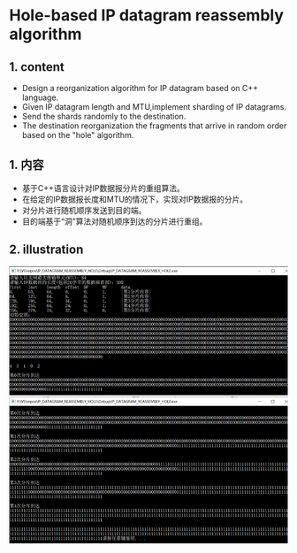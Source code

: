 # Hole-based IP datagram reassembly algorithm
## 1. content
  - Design a reorganization algorithm for IP datagram based on C++ language.
  - Given IP datagram length and MTU,implement sharding of IP datagrams.
  - Send the shards randomly to the destination.
  - The destination reorganization the fragments that arrive in random order based on the "hole" algorithm.

## 1. 内容
  - 基于C++语言设计对IP数据报分片的重组算法。
  - 在给定的IP数据报长度和MTU的情况下，实现对IP数据报的分片。
  - 对分片进行随机顺序发送到目的端。
  - 目的端基于“洞”算法对随机顺序到达的分片进行重组。
 
## 2. illustration
  <img src="/illustration/example01.png" alt="IPDR01" title="IPDR01">  
  <img src="/illustration/example02.png" alt="IPDR02" title="IPDR02">

